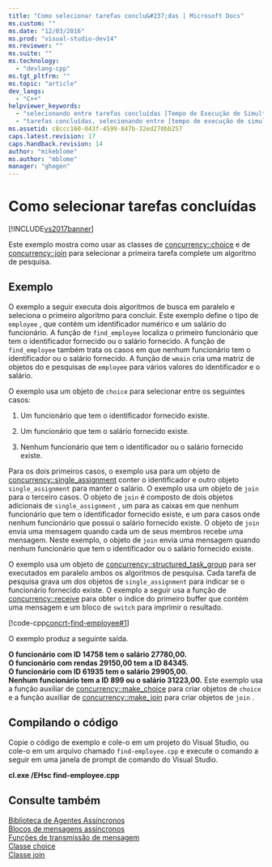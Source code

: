 ```yaml
---
title: "Como selecionar tarefas conclu&#237;das | Microsoft Docs"
ms.custom: ""
ms.date: "12/03/2016"
ms.prod: "visual-studio-dev14"
ms.reviewer: ""
ms.suite: ""
ms.technology: 
  - "devlang-cpp"
ms.tgt_pltfrm: ""
ms.topic: "article"
dev_langs: 
  - "C++"
helpviewer_keywords: 
  - "selecionando entre tarefas concluídas [Tempo de Execução de Simultaneidade]"
  - "tarefas concluídas, selecionando entre [tempo de execução de simultaneidade]"
ms.assetid: c8ccc160-043f-4599-847b-32ed270bb257
caps.latest.revision: 17
caps.handback.revision: 14
author: "mikeblome"
ms.author: "mblome"
manager: "ghogen"
---
```

# Como selecionar tarefas conclu&#237;das
[!INCLUDE[vs2017banner](../../assembler/inline/includes/vs2017banner.md)]

Este exemplo mostra como usar as classes de [concurrency::choice](../../parallel/concrt/reference/choice-class.md) e de [concurrency::join](../Topic/join%20Class.md) para selecionar a primeira tarefa complete um algoritmo de pesquisa.  
  
## Exemplo  
 O exemplo a seguir executa dois algoritmos de busca em paralelo e seleciona o primeiro algoritmo para concluir.  Este exemplo define o tipo de `employee` , que contém um identificador numérico e um salário do funcionário.  A função de `find_employee` localiza o primeiro funcionário que tem o identificador fornecido ou o salário fornecido.  A função de `find_employee` também trata os casos em que nenhum funcionário tem o identificador ou o salário fornecido.  A função de `wmain` cria uma matriz de objetos do e pesquisas de `employee` para vários valores do identificador e o salário.  
  
 O exemplo usa um objeto de `choice` para selecionar entre os seguintes casos:  
  
1.  Um funcionário que tem o identificador fornecido existe.  
  
2.  Um funcionário que tem o salário fornecido existe.  
  
3.  Nenhum funcionário que tem o identificador ou o salário fornecido existe.  
  
 Para os dois primeiros casos, o exemplo usa para um objeto de [concurrency::single\_assignment](../../parallel/concrt/reference/single-assignment-class.md) conter o identificador e outro objeto `single_assignment` para manter o salário.  O exemplo usa um objeto de `join` para o terceiro casos.  O objeto de `join` é composto de dois objetos adicionais de `single_assignment` , um para as caixas em que nenhum funcionário que tem o identificador fornecido existe, e um para casos onde nenhum funcionário que possui o salário fornecido existe.  O objeto de `join` envia uma mensagem quando cada um de seus membros recebe uma mensagem.  Neste exemplo, o objeto de `join` envia uma mensagem quando nenhum funcionário que tem o identificador ou o salário fornecido existe.  
  
 O exemplo usa um objeto de [concurrency::structured\_task\_group](../../parallel/concrt/reference/structured-task-group-class.md) para ser executados em paralelo ambos os algoritmos de pesquisa.  Cada tarefa de pesquisa grava um dos objetos de `single_assignment` para indicar se o funcionário fornecido existe.  O exemplo a seguir usa a função de [concurrency::receive](../Topic/receive%20Function.md) para obter o índice do primeiro buffer que contém uma mensagem e um bloco de `switch` para imprimir o resultado.  
  
 [!code-cpp[concrt-find-employee#1](../../parallel/concrt/codesnippet/CPP/how-to-select-among-completed-tasks_1.cpp)]  
  
 O exemplo produz a seguinte saída.  
  
  **O funcionário com ID 14758 tem o salário 27780,00.**  
**O funcionário com rendas 29150,00 tem a ID 84345.**  
**O funcionário com ID 61935 tem o salário 29905,00.**  
**Nenhum funcionário tem a ID 899 ou o salário 31223,00.** Este exemplo usa a função auxiliar de [concurrency::make\_choice](../Topic/make_choice%20Function.md) para criar objetos de `choice` e a função auxiliar de [concurrency::make\_join](../Topic/make_join%20Function.md) para criar objetos de `join` .  
  
## Compilando o código  
 Copie o código de exemplo e cole\-o em um projeto do Visual Studio, ou cole\-o em um arquivo chamado `find-employee.cpp` e execute o comando a seguir em uma janela de prompt de comando do Visual Studio.  
  
 **cl.exe \/EHsc find\-employee.cpp**  
  
## Consulte também  
 [Biblioteca de Agentes Assíncronos](../../parallel/concrt/asynchronous-agents-library.md)   
 [Blocos de mensagens assíncronos](../../parallel/concrt/asynchronous-message-blocks.md)   
 [Funções de transmissão de mensagem](../../parallel/concrt/message-passing-functions.md)   
 [Classe choice](../../parallel/concrt/reference/choice-class.md)   
 [Classe join](../Topic/join%20Class.md)